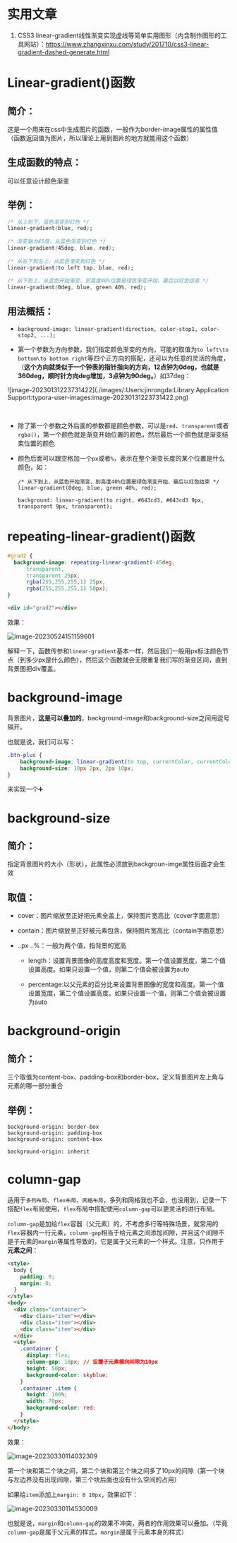 # 实用文章

1. CSS3 linear-gradient线性渐变实现虚线等简单实用图形（内含制作图形的工具网站）：https://www.zhangxinxu.com/study/201710/css3-linear-gradient-dashed-generate.html

# Linear-gradient()函数

## 简介：

这是一个用来在css中生成图片的函数，一般作为border-image属性的属性值（函数返回值为图片，所以理论上用到图片的地方就能用这个函数）

## 生成函数的特点：

可以任意设计颜色渐变

## 举例：

~~~css
/* 从上到下，蓝色渐变到红色 */
linear-gradient(blue, red);
 
/* 渐变轴为45度，从蓝色渐变到红色 */
linear-gradient(45deg, blue, red);
 
/* 从右下到左上、从蓝色渐变到红色 */
linear-gradient(to left top, blue, red);
 
/* 从下到上，从蓝色开始渐变、到高度40%位置是绿色渐变开始、最后以红色结束 */
linear-gradient(0deg, blue, green 40%, red);
~~~

## 用法概括：

* ```
  background-image: linear-gradient(direction, color-stop1, color-stop2, ...);
  ```

* 第一个参数为方向参数，我们指定颜色渐变的方向，可能的取值为`to left\to bottom\to bottom right`等四个正方向的搭配，还可以为任意的灵活的角度，（**这个方向就类似于一个钟表的指针指向的方向，12点钟为0deg，也就是360deg，顺时针方向deg增加，3点钟为90deg。**）如37deg：

![image-20230131223731422](./images/:Users:jinrongda:Library:Application Support:typora-user-images:image-20230131223731422.png)

​	

* 除了第一个参数之外后面的参数都是颜色参数，可以是`red`、`transparent`或者`rgba()`，第一个颜色就是渐变开始位置的颜色，然后最后一个颜色就是渐变结束位置的颜色

* 颜色后面可以跟空格加一个`px`或者`%`，表示在整个渐变长度的某个位置是什么颜色，如：

  ~~~
  /* 从下到上，从蓝色开始渐变、到高度40%位置是绿色渐变开始、最后以红色结束 */
  linear-gradient(0deg, blue, green 40%, red);
  
  background: linear-gradient(to right, #643cd3, #643cd3 9px, transparent 9px, transparent);
  ~~~



# repeating-linear-gradient()函数

~~~css
#grad2 {
  background-image: repeating-linear-gradient(-45deg,
      transparent,
      transparent 25px,
      rgba(255,255,255,1) 25px,
      rgba(255,255,255,1) 50px);
}
~~~

~~~html
<div id="grad2"></div>
~~~

效果：

![image-20230524151159601](images/repeatingLinearGradient.png)

解释一下，函数传参和`linear-gradient`基本一样，然后我们一般用px标注颜色节点（到多少px是什么颜色），然后这个函数就会无限重复我们写的渐变区间，直到背景图把div覆盖。



# background-image

背景图片，**这是可以叠加的**，background-image和background-size之间用逗号隔开。

也就是说，我们可以写：

~~~css
.btn-plus {
    background-image: linear-gradient(to top, currentColor, currentColor), linear-gradient(to top, currentColor, currentColor);
    background-size: 10px 2px, 2px 10px;
}
~~~

来实现一个➕

# background-size

## 简介：

指定背景图片的大小（形状），此属性必须放到backgroun-imge属性后面才会生效

## 取值：

* cover：图片缩放至正好把元素全盖上，保持图片宽高比（cover字面意思）

* contain：图片缩放至正好被元素包含，保持图片宽高比（contain字面意思）

* ..px ..%：一般为两个值，指背景的宽高

  * length：设置背景图像的高度高度和宽度。第一个值设置宽度，第二个值设置高度。如果只设置一个值，则第二个值会被设置为auto

  * percentage:以父元素的百分比来设置背景图像的宽度和高度。第一个值设置宽度，第二个值设置高度。如果只设置一个值，则第二个值会被设置为auto

# background-origin

## 简介：

三个取值为content-box、padding-box和border-box，定义背景图片左上角与元素的哪一部分重合

## 举例：

```
background-origin: border-box
background-origin: padding-box
background-origin: content-box

background-origin: inherit
```



# column-gap

适用于`多列布局`、`flex布局`、`网格布局`，多列和网格我也不会，也没用到，记录一下搭配`flex`布局使用，`flex`布局中搭配使用`column-gap`可以更灵活的进行布局。

`column-gap`是加给`flex`容器（父元素）的，不考虑多行等特殊场景，就常用的`flex`容器内一行元素，`column-gap`相当于给元素之间添加间隙，并且这个间隙不是子元素的`margin`等属性导致的，它是属于父元素的一个样式。注意，只作用于**元素之间**：

~~~html
<style>
  body {
    padding: 0;
    margin: 0;
  }
</style>
<body>
  <div class="container">
    <div class="item"></div>
    <div class="item"></div>
    <div class="item"></div>
  </div>
  <style>
    .container {
      display: flex;
      column-gap: 10px; // 设置子元素横向间隙为10px
      height: 50px;
      background-color: skyblue;
    }
    .container .item {
      height: 100%;
      width: 70px;
      background-color: red;
    }
  </style>
</body>
~~~

效果：

![image-20230330114032309](./images/column-gap效果.png)

第一个块和第二个块之间，第二个块和第三个块之间多了10px的间隙（第一个块与左边界没有出现间隙，第三个块后面也没有什么空间的占用）

如果给`item`添加上`margin: 0 10px`，效果如下：

![image-20230330114530009](./images/column-gap与margin共存效果图.png)

也就是说，`margin`和`column-gap`的效果不冲突，两者的作用效果可以叠加。（毕竟`column-gap`是属于父元素的样式，`margin`是属于元素本身的样式）